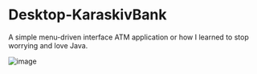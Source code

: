 # Desktop-KaraskivBank
A simple menu-driven interface ATM application or how I learned to stop worrying and love Java.

![image](https://user-images.githubusercontent.com/82354360/118643912-5c6f1e00-b807-11eb-87f8-6a76e61f1028.png)
